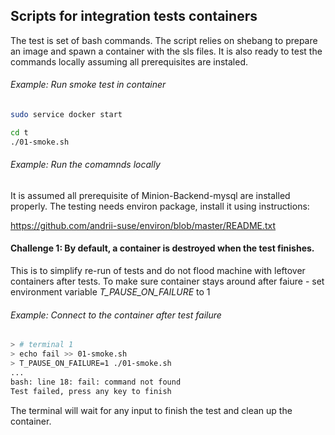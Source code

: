 Scripts for integration tests containers
-------------------

The test is set of bash commands.
The script relies on shebang to prepare an image and spawn a container with the sls files.
It is also ready to test the commands locally assuming all prerequisites are instaled.

###### Example: Run smoke test in container

```bash
sudo service docker start
```

```bash
cd t
./01-smoke.sh
```

###### Example: Run the comamnds locally

It is assumed all prerequisite of Minion-Backend-mysql are installed properly.
The testing needs environ package, install it using instructions:

https://github.com/andrii-suse/environ/blob/master/README.txt


#### Challenge 1: By default, a container is destroyed when the test finishes.

This is to simplify re-run of tests and do not flood machine with leftover containers after tests.
To make sure container stays around after faiure - set environment variable *T_PAUSE_ON_FAILURE* to 1

###### Example: Connect to the container after test failure

```bash
> # terminal 1
> echo fail >> 01-smoke.sh
> T_PAUSE_ON_FAILURE=1 ./01-smoke.sh
...
bash: line 18: fail: command not found
Test failed, press any key to finish
```
The terminal will wait for any input to finish the test and clean up the container.
